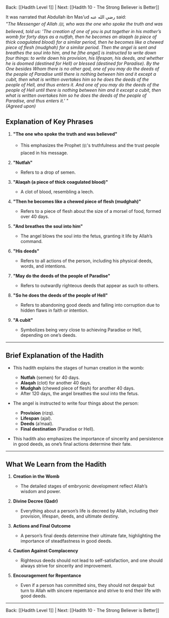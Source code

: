 Back: [[Hadith Level 1]] | Next: [[Hadith 10 - The Strong Believer is Better]]

It was narrated that Abdullah ibn Mas’ud رضي الله عنه said:  
*"The Messenger of Allah ﷺ, who was the one who spoke the truth and was believed, told us: 'The creation of one of you is put together in his mother’s womb for forty days as a nutfah, then he becomes an alaqah (a piece of thick coagulated blood) for a similar period, then he becomes like a chewed piece of flesh (mudghah) for a similar period. Then the angel is sent and breathes the soul into him, and he [the angel] is instructed to write down four things: to write down his provision, his lifespan, his deeds, and whether he is doomed (destined for Hell) or blessed (destined for Paradise). By the One besides Whom there is no other god, one of you may do the deeds of the people of Paradise until there is nothing between him and it except a cubit, then what is written overtakes him so he does the deeds of the people of Hell, and thus enters it. And one of you may do the deeds of the people of Hell until there is nothing between him and it except a cubit, then what is written overtakes him so he does the deeds of the people of Paradise, and thus enters it.' "*  
*(Agreed upon)*  

## Explanation of Key Phrases
1. **"The one who spoke the truth and was believed"**  
   - This emphasizes the Prophet ﷺ's truthfulness and the trust people placed in his message.  

2. **"Nutfah"**  
   - Refers to a drop of semen.  

3. **"Alaqah (a piece of thick coagulated blood)"**  
   - A clot of blood, resembling a leech.  

4. **"Then he becomes like a chewed piece of flesh (mudghah)"**  
   - Refers to a piece of flesh about the size of a morsel of food, formed over 40 days.  

5. **"And breathes the soul into him"**  
   - The angel blows the soul into the fetus, granting it life by Allah’s command.  

6. **"His deeds"**  
   - Refers to all actions of the person, including his physical deeds, words, and intentions.  

7. **"May do the deeds of the people of Paradise"**  
   - Refers to outwardly righteous deeds that appear as such to others.  

8. **"So he does the deeds of the people of Hell"**  
   - Refers to abandoning good deeds and falling into corruption due to hidden flaws in faith or intention.  

9. **"A cubit"**  
   - Symbolizes being very close to achieving Paradise or Hell, depending on one’s deeds.  

---

## Brief Explanation of the Hadith
- This hadith explains the stages of human creation in the womb:  
  - **Nutfah** (semen) for 40 days.  
  - **Alaqah** (clot) for another 40 days.  
  - **Mudghah** (chewed piece of flesh) for another 40 days.  
  - After 120 days, the angel breathes the soul into the fetus.  

- The angel is instructed to write four things about the person:  
  - **Provision** (rizq).  
  - **Lifespan** (ajal).  
  - **Deeds** (a’maal).  
  - **Final destination** (Paradise or Hell).  

- This hadith also emphasizes the importance of sincerity and persistence in good deeds, as one’s final actions determine their fate.  

---

## What We Learn from the Hadith
1. **Creation in the Womb**  
   - The detailed stages of embryonic development reflect Allah’s wisdom and power.  

2. **Divine Decree (Qadr)**  
   - Everything about a person’s life is decreed by Allah, including their provision, lifespan, deeds, and ultimate destiny.  

3. **Actions and Final Outcome**  
   - A person’s final deeds determine their ultimate fate, highlighting the importance of steadfastness in good deeds.  

4. **Caution Against Complacency**  
   - Righteous deeds should not lead to self-satisfaction, and one should always strive for sincerity and improvement.  

5. **Encouragement for Repentance**  
   - Even if a person has committed sins, they should not despair but turn to Allah with sincere repentance and strive to end their life with good deeds.  

---

Back: [[Hadith Level 1]] | Next: [[Hadith 10 - The Strong Believer is Better]]